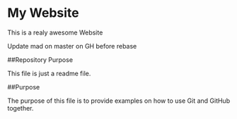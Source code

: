# My Website

This is a realy awesome Website

Update mad on master on GH before rebase

##Repository Purpose

This file is just a readme file.

##Purpose

The purpose of this file is to provide examples
on how to use Git and GitHub together.
